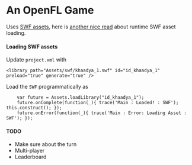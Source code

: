 An OpenFL Game
==============

Uses [SWF assets][1], here is [another nice read][2] about runtime SWF asset loading.

#### Loading SWF assets

Update `project.xml` with

```
<library path="Assets/swf/khaadya_1.swf" id="id_khaadya_1" preload="true" generate="true" />
```

Load the `SWF` programmatically as

```
	var future = Assets.loadLibrary("id_khaadya_1");
	future.onComplete(function(_){ trace('Main : Loaded! : SWF'); this.construct(); });
	future.onError(function(_){ trace('Main : Error: Loading Asset : SWF'); });
```

#### TODO

 - Make sure about the turn
 - Multi-player
 - Leaderboard






[1]: http://www.openfl.org/learn/tutorials/using-swf-assets/
[2]: http://www.openfl.org/blog/2017/03/15/runtime-swf-support-in-openfl-4.9/